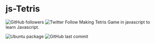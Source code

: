 # js-Tetris
![GitHub followers](https://img.shields.io/github/followers/skyrunner360?label=Follow&style=social) ![Twitter Follow](https://img.shields.io/twitter/follow/skyrunner360?style=social) 
Making Tetris Game in javascript to learn Javascript.

![Ubuntu package](https://img.shields.io/ubuntu/v/sc) ![GitHub last commit](https://img.shields.io/github/last-commit/skyrunner360/js-Tetris)


